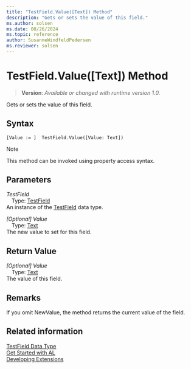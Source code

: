 ```yaml
---
title: "TestField.Value([Text]) Method"
description: "Gets or sets the value of this field."
ms.author: solsen
ms.date: 08/26/2024
ms.topic: reference
author: SusanneWindfeldPedersen
ms.reviewer: solsen
---
```

[//]: # (START>DO_NOT_EDIT)
[//]: # (IMPORTANT:Do not edit any of the content between here and the END>DO_NOT_EDIT.)
[//]: # (Any modifications should be made in the .xml files in the ModernDev repo.)
# TestField.Value([Text]) Method
> **Version**: _Available or changed with runtime version 1.0._

Gets or sets the value of this field.


## Syntax
```AL
[Value := ]  TestField.Value([Value: Text])
```
> [!NOTE]
> This method can be invoked using property access syntax.
## Parameters
*TestField*  
&emsp;Type: [TestField](testfield-data-type.md)  
An instance of the [TestField](testfield-data-type.md) data type.  

*[Optional] Value*  
&emsp;Type: [Text](../text/text-data-type.md)  
The new value to set for this field.  


## Return Value
*[Optional] Value*  
&emsp;Type: [Text](../text/text-data-type.md)  
The value of this field.


[//]: # (IMPORTANT: END>DO_NOT_EDIT)

## Remarks  
If you omit NewValue, the method returns the current value of the field.  

## Related information
[TestField Data Type](testfield-data-type.md)  
[Get Started with AL](../../devenv-get-started.md)  
[Developing Extensions](../../devenv-dev-overview.md)